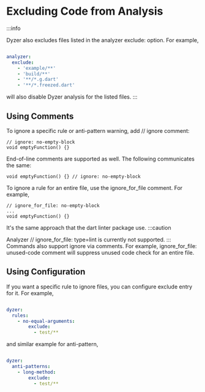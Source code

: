 # Excluding Code from Analysis

:::info

Dyzer also excludes files listed in the analyzer exclude: option. For example,
```analysis_options.yaml

analyzer:
  exclude:
    - 'example/**'
    - 'build/**'
    - '**/*.g.dart'
    - '**/*.freezed.dart'
```
will also disable Dyzer analysis for the listed files.
:::

## Using Comments

To ignore a specific rule or anti-pattern warning, add // ignore comment:
```
// ignore: no-empty-block
void emptyFunction() {}
```
End-of-line comments are supported as well. The following communicates the same:
```
void emptyFunction() {} // ignore: no-empty-block
```
To ignore a rule for an entire file, use the ignore_for_file comment. For example,
```
// ignore_for_file: no-empty-block
...
void emptyFunction() {}
```

It's the same approach that the dart linter package use.
:::caution

Analyzer // ignore_for_file: type=lint is currently not supported.
:::
Commands also support ignore via comments. For example, ignore_for_file: unused-code comment will suppress unused code check for an entire file.
## Using Configuration

If you want a specific rule to ignore files, you can configure exclude entry for it. For example,
```analysis_options.yaml

dyzer:
  rules:
    - no-equal-arguments:
        exclude:
          - test/**
```
and similar example for anti-pattern,
```analysis_options.yaml

dyzer:
  anti-patterns:
    - long-method:
        exclude:
          - test/**
```